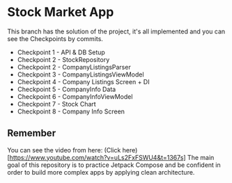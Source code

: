 # Stock Market App
This branch has the solution of the project, it's all implemented and you can see the Checkpoints by commits.

- Checkpoint 1 - API & DB Setup
- Checkpoint 2 - StockRepository
- Checkpoint 2 - CompanyListingsParser
- Checkpoint 3 - CompanyListingsViewModel
- Checkpoint 4 - Company Listings Screen + DI
- Checkpoint 5 - CompanyInfo Data
- Checkpoint 6  - CompanyInfoViewModel
- Checkpoint 7 - Stock Chart
- Checkpoint 8 - Company Info Screen

## Remember
You can see the video from here: (Click here)[https://www.youtube.com/watch?v=uLs2FxFSWU4&t=1367s]
The main goal of this repository is to practice Jetpack Compose and be confident in order to build more complex apps by applying clean architecture.
